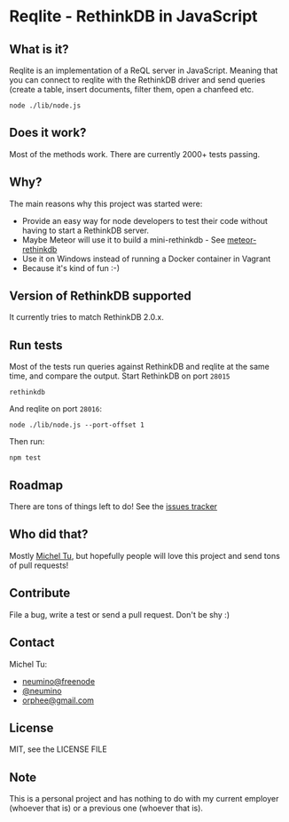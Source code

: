 Reqlite - RethinkDB in JavaScript
=====

## What is it?

Reqlite is an implementation of a ReQL server in JavaScript. Meaning that
you can connect to reqlite with the RethinkDB driver and send queries (create
a table, insert documents, filter them, open a chanfeed etc.

```
node ./lib/node.js
```

## Does it work?

Most of the methods work. There are currently 2000+ tests passing.

## Why?

The main reasons why this project was started were:

- Provide an easy way for node developers to test their code without having
to start a RethinkDB server.
- Maybe Meteor will use it to build a mini-rethinkdb - See [meteor-rethinkdb](https://github.com/Slava/meteor-rethinkdb)
- Use it on Windows instead of running a Docker container in Vagrant
- Because it's kind of fun :-)


## Version of RethinkDB supported

It currently tries to match RethinkDB 2.0.x.


## Run tests

Most of the tests run queries against RethinkDB and reqlite at the same time, and compare the output.
Start RethinkDB on port `28015`
```
rethinkdb
```

And reqlite on port `28016`:
```
node ./lib/node.js --port-offset 1
```

Then run:
```
npm test
```

## Roadmap

There are tons of things left to do!
See the [issues tracker](https://github.com/neumino/reqlite/issues)


## Who did that?

Mostly [Michel Tu](https://github.com/neumino), but hopefully people will love this project and send tons
of pull requests!


## Contribute

File a bug, write a test or send a pull request. Don't be shy :)


## Contact

Michel Tu:
- [neumino@freenode](irc://irc.freenode.org/rethinkdb)
- [@neumino](https://twitter.com/neumino)
- [orphee@gmail.com](orphee@gmail.com)


## License

MIT, see the LICENSE FILE


## Note

This is a personal project and has nothing to do with my current employer (whoever that is) or
a previous one (whoever that is).

